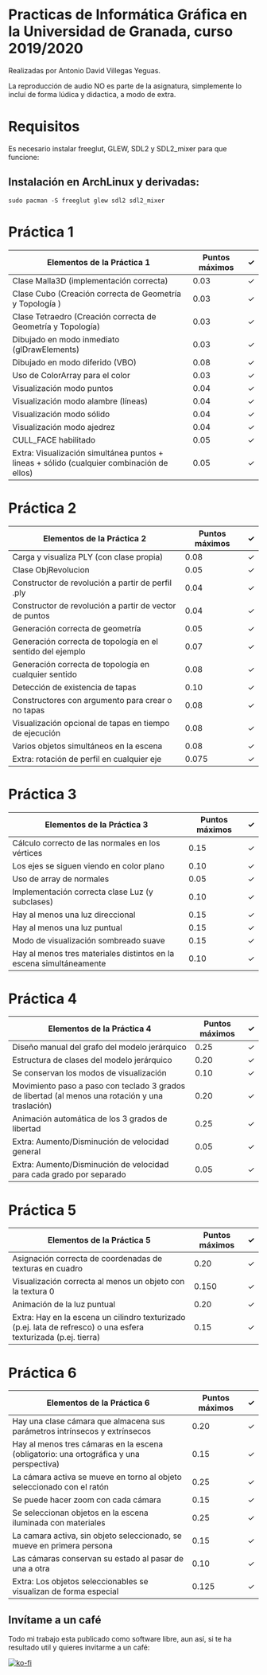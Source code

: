 # Practicas de Informática Gráfica en la Universidad de Granada, curso 2019/2020

Realizadas por Antonio David Villegas Yeguas.

La reproducción de audio NO es parte de la asignatura, simplemente lo incluí de forma lúdica y didactica, a modo de extra.

# Requisitos

Es necesario instalar freeglut, GLEW, SDL2 y SDL2_mixer para que funcione:

## Instalación en ArchLinux y derivadas:

`sudo pacman -S freeglut glew sdl2 sdl2_mixer`

# Práctica 1

|Elementos de la Práctica 1|Puntos máximos|✓|
|-|-|-|
|Clase Malla3D (implementación correcta)|0.03|✓|
|Clase Cubo (Creación correcta de Geometría y Topología )|0.03|✓|
|Clase Tetraedro (Creación correcta de Geometría y Topología)|0.03|✓|
|Dibujado en modo inmediato (glDrawElements)|0.03|✓|
|Dibujado en modo diferido (VBO)|0.08|✓|
|Uso de ColorArray para el color|0.03|✓|
|Visualización modo puntos|0.04|✓|
|Visualización modo alambre (líneas)|0.04|✓|
|Visualización modo sólido|0.04|✓|
|Visualización modo ajedrez|0.04|✓|
|CULL_FACE habilitado|0.05|✓|
|Extra: Visualización simultánea puntos + lineas + sólido (cualquier combinación de ellos)|0.05|✓|

# Práctica 2
|Elementos de la Práctica 2|Puntos máximos|✓|
|-|-|-|
|Carga y visualiza PLY (con clase propia)|0.08|✓|
|Clase ObjRevolucion|0.05|✓|
|Constructor de revolución a partir de perfil .ply|0.04|✓|
|Constructor de revolución a partir de vector de puntos|0.04|✓|
|Generación correcta de geometría|0.05|✓|
|Generación correcta de topología en el sentido del ejemplo|0.07|✓|
|Generación correcta de topología en cualquier sentido|0.08|✓|
|Detección de existencia de tapas|0.10|✓|
|Constructores con argumento para crear o no tapas|0.08|✓|
|Visualización opcional de tapas en tiempo de ejecución|0.08|✓|
|Varios objetos simultáneos en la escena|0.08|✓|
|Extra: rotación de perfil en cualquier eje|0.075|✓|

# Práctica 3
|Elementos de la Práctica 3|Puntos máximos|✓|
|-|-|-|
|Cálculo correcto de las normales en los vértices|0.15|✓|
|Los ejes se siguen viendo en color plano|0.10|✓|
|Uso de array de normales|0.05|✓|
|Implementación correcta clase Luz (y subclases)|0.10|✓|
|Hay al menos una luz direccional|0.15|✓|
|Hay al menos una luz puntual|0.15|✓|
|Modo de visualización sombreado suave|0.15|✓|
|Hay al menos tres materiales distintos en la escena simultáneamente|0.10|✓|

# Práctica 4
|Elementos de la Práctica 4|Puntos máximos|✓|
|-|-|-|
|Diseño manual del grafo del modelo jerárquico|0.25|✓|
|Estructura de clases del modelo jerárquico|0.20|✓|
|Se conservan los modos de visualización|0.10|✓|
|Movimiento paso a paso con teclado 3 grados de libertad (al menos una rotación y una traslación)|0.20|✓|
|Animación automática de los 3 grados de libertad|0.25|✓|
|Extra: Aumento/Disminución de velocidad general|0.05|✓|
|Extra: Aumento/Disminución de velocidad para cada grado por separado|0.05|✓|


# Práctica 5
|Elementos de la Práctica 5|Puntos máximos|✓|
|-|-|-|
|Asignación correcta de coordenadas de texturas en cuadro|0.20|✓|
|Visualización correcta al menos un objeto con la textura 0|0.150|✓|
|Animación de la luz puntual|0.20|✓|
|Extra: Hay en la escena un cilindro texturizado (p.ej. lata de refresco) o una esfera texturizada (p.ej. tierra)|0.15|✓|




# Práctica 6
|Elementos de la Práctica 6|Puntos máximos|✓|
|-|-|-|
|Hay una clase cámara que almacena sus parámetros intrínsecos y extrínsecos|0.20|✓|
|Hay al menos tres cámaras en la escena (obligatorio: una ortográfica y una perspectiva)|0.15|✓|
|La cámara activa se mueve en torno al objeto seleccionado con el ratón|0.25|✓|
|Se puede hacer zoom con cada cámara|0.15|✓|
|Se seleccionan objetos en la escena iluminada con materiales|0.25|✓|
|La camara activa, sin objeto seleccionado, se mueve en primera persona|0.15|✓|
|Las cámaras conservan su estado al pasar de una a otra|0.10|✓|
|Extra: Los objetos seleccionables se visualizan de forma especial|0.125|✓|


## Invítame a un café

Todo mi trabajo esta publicado como software libre, aun así, si te ha resultado util y quieres invitarme a un café:

[![ko-fi](https://www.ko-fi.com/img/githubbutton_sm.svg)](https://ko-fi.com/Y8Y81WT9M)

